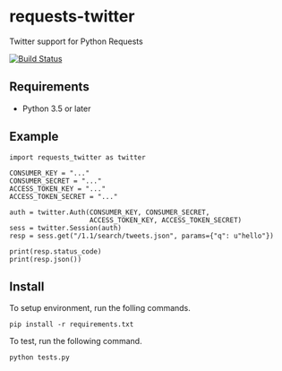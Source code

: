 # requests-twitter

Twitter support for Python Requests

[![Build Status](https://travis-ci.org/torufurukawa/requests-twitter.svg?branch=master)](https://travis-ci.org/torufurukawa/requests-twitter)

## Requirements

- Python 3.5 or later

## Example

```
import requests_twitter as twitter

CONSUMER_KEY = "..."
CONSUMER_SECRET = "..."
ACCESS_TOKEN_KEY = "..."
ACCESS_TOKEN_SECRET = "..."

auth = twitter.Auth(CONSUMER_KEY, CONSUMER_SECRET,
                    ACCESS_TOKEN_KEY, ACCESS_TOKEN_SECRET)
sess = twitter.Session(auth)
resp = sess.get("/1.1/search/tweets.json", params={"q": u"hello"})

print(resp.status_code)
print(resp.json())
```


## Install

To setup environment, run the folling commands.

```
pip install -r requirements.txt
```

To test, run the following command.

```
python tests.py
```

